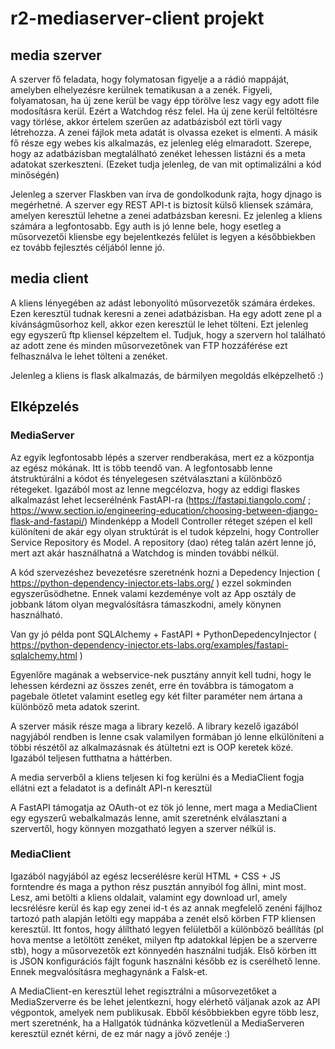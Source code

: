 # r2-mediaserver-client projekt

## media szerver
A szerver fő feladata, hogy folymatosan figyelje a a rádió mappáját, amelyben elhelyezésre kerülnek tematikusan a a zenék. Figyeli, folyamatosan, ha új zene kerül be vagy épp törölve lesz vagy egy adott file modosításra kerül. Ezért a Watchdog rész felel. Ha új zene kerül feltöltésre vagy törlése, akkor értelem szerűen az adatbázisból ezt törli vagy létrehozza. A zenei fájlok meta adatát is olvassa ezeket is elmenti. A másik fő része egy webes kis alkalmazás, ez jelenleg elég elmaradott. Szerepe, hogy az adatbázisban megtalálható zenéket lehessen listázni és a meta adatokat szerkeszteni. (Ezeket tudja jelenleg, de van mit optimalizálni a kód minőségén)

Jelenleg a szerver Flaskben van írva de gondolkodunk rajta, hogy djnago is megérhetné. A szerver egy REST API-t is biztosít külső kliensek számára, amelyen keresztül lehetne a zenei adatbázsban keresni. Ez jelenleg a kliens számára a legfontosabb. Egy auth is jó lenne bele, hogy esetleg a műsorvezetői kliensbe egy bejelentkezés felület is legyen a későbbiekben ez tovább fejlesztés céljából lenne jó.

## media client
A kliens lényegében az adást lebonyolító műsorvezetők számára érdekes. Ezen keresztül tudnak keresni a zenei adatbázisban. Ha egy adott zene pl a kívánságműsorhoz kell, akkor ezen keresztül le lehet tölteni. Ezt jelenleg egy egyszerű ftp kliensel képzeltem el. Tudjuk, hogy a szervern hol található az adott zene és minden műsorvezetőnek van FTP hozzáférése ezt felhasználva le lehet tölteni a zenéket. 

Jelenleg a kliens is flask alkalmazás, de bármilyen megoldás elképzelhető :) 

## Elképzelés

### MediaServer

Az egyik legfontosabb lépés a szerver rendberakása, mert ez a központja az egész mókának. Itt is több teendő van. A legfontosabb lenne átstruktúrálni a kódot és tényelegesen szétválasztani a különböző rétegeket. 
Igazából most az lenne megcélozva, hogy az eddigi flaskes alkalmazást lehet lecserélnénk FastAPI-ra (https://fastapi.tiangolo.com/ ; https://www.section.io/engineering-education/choosing-between-django-flask-and-fastapi/)
Mindenképp a Modell Controller réteget szépen el kell különíteni de akár egy olyan struktúrát is el tudok képzelni, hogy Controller Service Repository és Model. A repository (dao) réteg talán azért lenne jó, mert azt akár használhatná a Watchdog is minden további nélkül.

A kód szervezéshez bevezetésre szeretnénk hozni a Depedency Injection ( https://python-dependency-injector.ets-labs.org/ ) ezzel sokminden egyszerűsödhetne. Ennek valami kezdeménye volt az App osztály de jobbank látom olyan megvalósításra támaszkodni, amely könynen használható. 

Van gy jó példa pont SQLAlchemy + FastAPI + PythonDepedencyInjector ( https://python-dependency-injector.ets-labs.org/examples/fastapi-sqlalchemy.html )

Egyenlőre magának a webservice-nek pusztány annyit kell tudni, hogy le lehessen kérdezni az összes zenét, erre én továbbra is támogatom a pagebale ötletet valamint esetleg egy két filter paraméter nem ártana a különböző meta adatok szerint. 

A szerver másik része maga a library kezelő. A library kezelő igazából nagyjából rendben is lenne csak valamilyen formában jó lenne elkülöníteni a többi részétől az alkalmazásnak és átültetni ezt is OOP keretek közé. Igazából teljesen futthatna a háttérben. 

A media serverből a kliens teljesen ki fog kerülni és a MediaClient fogja ellátni ezt a feladatot is a definált API-n keresztül

A FastAPI támogatja az OAuth-ot ez tök jó lenne, mert maga a MediaClient egy egyszerű webalkalmazás lenne, amit szeretnénk elválasztani a szervertől, hogy könnyen mozgatható legyen a szerver nélkül is. 

### MediaClient

Igazából nagyjából az egész lecserélésre kerül HTML + CSS + JS forntendre és maga a python rész pusztán annyiból fog állni, mint most. Lesz, ami betölti a kliens oldalait, valamint egy download url, amely lecsrélésre kerül és kap egy zenei id-t és az annak megfelelő zenéni fájlhoz tartozó path alapján letölti egy mappába a zenét első körben FTP kliensen keresztül. Itt fontos, hogy álíltható legyen felületből a különböző beállítás (pl hova mentse a letöltött zenéket, milyen ftp adatokkal lépjen be a szerverre stb), hogy a műsorvezetők ezt könnyedén használni tudják. Első körben itt is JSON konfigurációs fájlt fogunk használni később ez is cserélhető lenne.  Ennek megvalósításra meghagynánk a Falsk-et. 

A MediaClient-en keresztül lehet regisztrálni a műsorvezetőket a MediaSzerverre és be lehet jelentkezni, hogy elérhető váljanak azok az API végpontok, amelyek nem publikusak. Ebből későbbiekben egyre több lesz, mert szeretnénk, ha a Hallgatók túdnánka közvetlenül a MediaServeren keresztül eznét kérni, de ez már nagy a jövő zenéje :)

